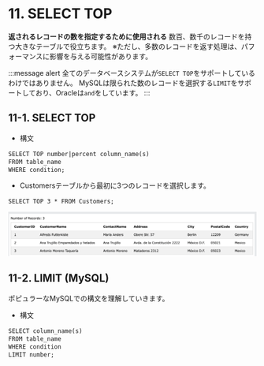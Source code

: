 # 11. SELECT TOP
**返されるレコードの数を指定するために使用される**
数百、数千のレコードを持つ大きなテーブルで役立ちます。
※ただし、多数のレコードを返す処理は、パフォーマンスに影響を与える可能性があります。

:::message alert
全てのデータベースシステムが`SELECT TOP`をサポートしているわけではありません。
MySQLは限られた数のレコードを選択する`LIMIT`をサポートしており、Oracleは`and`をしています。
:::

## 11-1. SELECT TOP
- 構文
```sql:
SELECT TOP number|percent column_name(s)
FROM table_name
WHERE condition;
```

- Customersテーブルから最初に3つのレコードを選択します。
```sql:
SELECT TOP 3 * FROM Customers;
```
![](2022-08-23-15-13-37.png)


## 11-2. LIMIT (MySQL)
ポピュラーなMySQLでの構文を理解していきます。

- 構文
```sql:
SELECT column_name(s)
FROM table_name
WHERE condition
LIMIT number;
```
